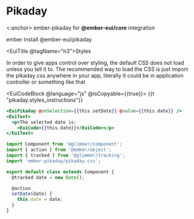 # Pikaday

<EuiText>
  <p>
  <EuiToolTip @content="We are using a fork for now">
    <:anchor>
    <EuiLink @target="_blank" @href="https://github.com/prysmex/ember-pikaday/tree/flexibility">ember-pikaday</EuiLink>
    </:anchor>
  </EuiToolTip> for <strong>@ember-eui/core</strong> integration
  </p>

  <p><EuiCodeBlock @language="bash" @isCopyable={{true}}>ember install @ember-eui/pikaday</EuiCodeBlock></p>

<EuiTitle @tagName="h3">Styles</EuiTitle>

<p>In order to give apps control over styling, the default CSS does not load unless you tell it to. The recommended way to load the CSS is just import the pikaday css anywhere in your app, literally it could be in application controller or something like that</p>

<EuiCodeBlock @language="js" @isCopyable={{true}}>
{{t "pikaday.styles_instructions"}}
</EuiCodeBlock>

</EuiText>

```hbs template
<EuiPikaday @onSelection={{this.setDate}} @value={{this.date}} />
<EuiText>
  <p>The selected date is:
    <EuiCode>{{this.date}}</EuiCode></p>
</EuiText>
```

```js component
import Component from '@glimmer/component';
import { action } from '@ember/object';
import { tracked } from '@glimmer/tracking';
import 'ember-pikaday/pikaday.css';

export default class extends Component {
  @tracked date = new Date();

  @action
  setDate(date) {
    this.date = date;
  }
}
```
